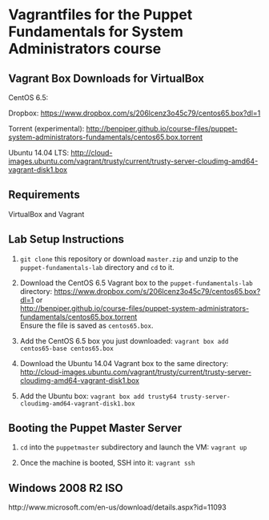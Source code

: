 <h1>Vagrantfiles for the Puppet Fundamentals for System Administrators course</h1>

<h2>Vagrant Box Downloads for VirtualBox</h2>
CentOS 6.5:

Dropbox: https://www.dropbox.com/s/206lcenz3o45c79/centos65.box?dl=1

Torrent (experimental): http://benpiper.github.io/course-files/puppet-system-administrators-fundamentals/centos65.box.torrent

Ubuntu 14.04 LTS: http://cloud-images.ubuntu.com/vagrant/trusty/current/trusty-server-cloudimg-amd64-vagrant-disk1.box

<h2>Requirements</h2>
VirtualBox and Vagrant

<h2>Lab Setup Instructions</h2>

1. `git clone` this repository or download `master.zip` and unzip to the `puppet-fundamentals-lab` directory and `cd` to it.

2. Download the CentOS 6.5 Vagrant box to the `puppet-fundamentals-lab` directory: 
https://www.dropbox.com/s/206lcenz3o45c79/centos65.box?dl=1 or<br> 
http://benpiper.github.io/course-files/puppet-system-administrators-fundamentals/centos65.box.torrent<br>
Ensure the file is saved as `centos65.box`.

3. Add the CentOS 6.5 box you just downloaded:
`vagrant box add centos65-base centos65.box`

4. Download the Ubuntu 14.04 Vagrant box to the same directory:
http://cloud-images.ubuntu.com/vagrant/trusty/current/trusty-server-cloudimg-amd64-vagrant-disk1.box

5. Add the Ubuntu box:
`vagrant box add trusty64 trusty-server-cloudimg-amd64-vagrant-disk1.box`

<h2>Booting the Puppet Master Server</h2>

1. `cd` into the `puppetmaster` subdirectory and launch the VM:
`vagrant up`

2. Once the machine is booted, SSH into it:
`vagrant ssh`

<h2>Windows 2008 R2 ISO</h2>
http://www.microsoft.com/en-us/download/details.aspx?id=11093
